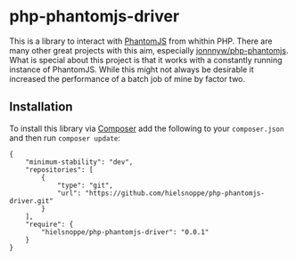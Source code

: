 # php-phantomjs-driver

This is a library to interact with [PhantomJS](http://phantomjs.org) from whithin PHP.
There are many other great projects with this aim, especially [jonnnyw/php-phantomjs](https://github.com/jonnnnyw/php-phantomjs).
What is special about this project is that it works with a constantly running instance of PhantomJS.
While this might not always be desirable it increased the performance of a batch job of mine by factor two.

## Installation

To install this library via [Composer](http://getcomposer.org) add the following to your `composer.json` and then run `composer update`:

```
{
    "minimum-stability": "dev",
    "repositories": [
        {
            "type": "git",
            "url": "https://github.com/hielsnoppe/php-phantomjs-driver.git"
        }
    ],
    "require": {
        "hielsnoppe/php-phantomjs-driver": "0.0.1"
    }
}
```
